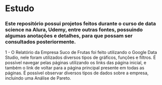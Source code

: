 # Estudo
### Este repositório possui projetos feitos durante o curso de data science na Alura, Udemy, entre outras fontes, possuindo algumas anotações e detalhes, para que possam ser consultados posteriormente.

1 - O Relatório da Empresa Suco de Frutas foi feito utilizando o Google Data Studio, nele foram utilizados diversos tipos de gráficos, funções e filtros. É possível navegar pelas páginas utilizando os links das página inicial, e também o link de voltar para a página principal presente em todas as páginas. É possível observar diversos tipos de dados sobre a empresa, incluindo uma Análise de Pareto.
